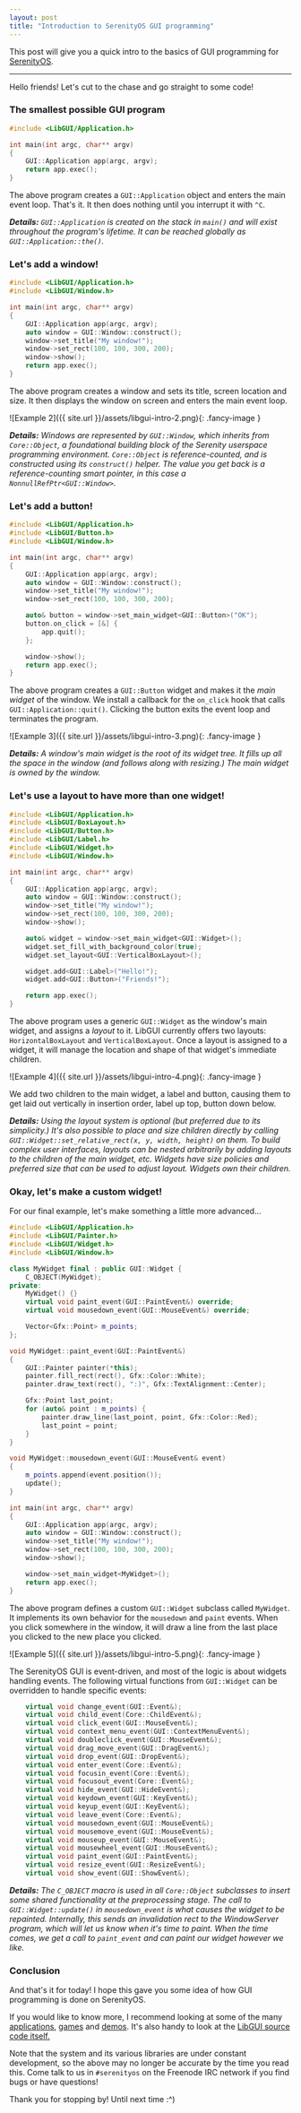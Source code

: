 ```yaml
---
layout: post
title: "Introduction to SerenityOS GUI programming"
---
```


This post will give you a quick intro to the basics of GUI programming for [SerenityOS](https://github.com/SerenityOS/serenity).

---

Hello friends! Let's cut to the chase and go straight to some code!

### The smallest possible GUI program

```cpp
#include <LibGUI/Application.h>

int main(int argc, char** argv)
{
    GUI::Application app(argc, argv);
    return app.exec();
}
```

The above program creates a `GUI::Application` object and enters the main event loop. That's it. It then does nothing until you interrupt it with `^C`.

***Details:*** *`GUI::Application` is created on the stack in `main()` and will exist throughout the program's lifetime. It can be reached globally as `GUI::Application::the()`.*

### Let's add a window!

```cpp
#include <LibGUI/Application.h>
#include <LibGUI/Window.h>

int main(int argc, char** argv)
{
    GUI::Application app(argc, argv);
    auto window = GUI::Window::construct();
    window->set_title("My window!");
    window->set_rect(100, 100, 300, 200);
    window->show();
    return app.exec();
}
```

The above program creates a window and sets its title, screen location and size. It then displays the window on screen and enters the main event loop.

![Example 2]({{ site.url }}/assets/libgui-intro-2.png){: .fancy-image }

***Details:*** *Windows are represented by `GUI::Window`, which inherits from `Core::Object`, a foundational building block of the Serenity userspace programming environment. `Core::Object` is reference-counted, and is constructed using its `construct()` helper. The value you get back is a reference-counting smart pointer, in this case a `NonnullRefPtr<GUI::Window>`.*

### Let's add a button!

```cpp
#include <LibGUI/Application.h>
#include <LibGUI/Button.h>
#include <LibGUI/Window.h>

int main(int argc, char** argv)
{
    GUI::Application app(argc, argv);
    auto window = GUI::Window::construct();
    window->set_title("My window!");
    window->set_rect(100, 100, 300, 200);

    auto& button = window->set_main_widget<GUI::Button>("OK");
    button.on_click = [&] {
        app.quit();
    };

    window->show();
    return app.exec();
}
```

The above program creates a `GUI::Button` widget and makes it the *main widget* of the window. We install a callback for the `on_click` hook that calls `GUI::Application::quit()`. Clicking the button exits the event loop and terminates the program.

![Example 3]({{ site.url }}/assets/libgui-intro-3.png){: .fancy-image }

***Details:*** *A window's main widget is the root of its widget tree. It fills up all the space in the window (and follows along with resizing.) The main widget is owned by the window.*

### Let's use a layout to have more than one widget!

```cpp
#include <LibGUI/Application.h>
#include <LibGUI/BoxLayout.h>
#include <LibGUI/Button.h>
#include <LibGUI/Label.h>
#include <LibGUI/Widget.h>
#include <LibGUI/Window.h>

int main(int argc, char** argv)
{
    GUI::Application app(argc, argv);
    auto window = GUI::Window::construct();
    window->set_title("My window!");
    window->set_rect(100, 100, 300, 200);
    window->show();

    auto& widget = window->set_main_widget<GUI::Widget>();
    widget.set_fill_with_background_color(true);
    widget.set_layout<GUI::VerticalBoxLayout>();

    widget.add<GUI::Label>("Hello!");
    widget.add<GUI::Button>("Friends!");

    return app.exec();
}
```

The above program uses a generic `GUI::Widget` as the window's main widget, and assigns a *layout* to it. LibGUI currently offers two layouts: `HorizontalBoxLayout` and `VerticalBoxLayout`. Once a layout is assigned to a widget, it will manage the location and shape of that widget's immediate children.

![Example 4]({{ site.url }}/assets/libgui-intro-4.png){: .fancy-image }

We add two children to the main widget, a label and button, causing them to get laid out vertically in insertion order, label up top, button down below.

***Details:*** *Using the layout system is optional (but preferred due to its simplicity.) It's also possible to place and size children directly by calling `GUI::Widget::set_relative_rect(x, y, width, height)` on them. To build complex user interfaces, layouts can be nested arbitrarily by adding layouts to the children of the main widget, etc. Widgets have size policies and preferred size that can be used to adjust layout. Widgets own their children.*

### Okay, let's make a custom widget!

For our final example, let's make something a little more advanced...

```cpp
#include <LibGUI/Application.h>
#include <LibGUI/Painter.h>
#include <LibGUI/Widget.h>
#include <LibGUI/Window.h>

class MyWidget final : public GUI::Widget {
    C_OBJECT(MyWidget);
private:
    MyWidget() {}
    virtual void paint_event(GUI::PaintEvent&) override;
    virtual void mousedown_event(GUI::MouseEvent&) override;

    Vector<Gfx::Point> m_points;
};

void MyWidget::paint_event(GUI::PaintEvent&)
{
    GUI::Painter painter(*this);
    painter.fill_rect(rect(), Gfx::Color::White);
    painter.draw_text(rect(), ":)", Gfx::TextAlignment::Center);

    Gfx::Point last_point;
    for (auto& point : m_points) {
        painter.draw_line(last_point, point, Gfx::Color::Red);
        last_point = point;
    }
}

void MyWidget::mousedown_event(GUI::MouseEvent& event)
{
    m_points.append(event.position());
    update();
}

int main(int argc, char** argv)
{
    GUI::Application app(argc, argv);
    auto window = GUI::Window::construct();
    window->set_title("My window!");
    window->set_rect(100, 100, 300, 200);
    window->show();

    window->set_main_widget<MyWidget>();
    return app.exec();
}
```

The above program defines a custom `GUI::Widget` subclass called `MyWidget`. It implements its own behavior for the `mousedown` and `paint` events. When you click somewhere in the window, it will draw a line from the last place you clicked to the new place you clicked.

![Example 5]({{ site.url }}/assets/libgui-intro-5.png){: .fancy-image }

The SerenityOS GUI is event-driven, and most of the logic is about widgets handling events. The following virtual functions from `GUI::Widget` can be overridden to handle specific events:

```cpp
    virtual void change_event(GUI::Event&);
    virtual void child_event(Core::ChildEvent&);
    virtual void click_event(GUI::MouseEvent&);
    virtual void context_menu_event(GUI::ContextMenuEvent&);
    virtual void doubleclick_event(GUI::MouseEvent&);
    virtual void drag_move_event(GUI::DragEvent&);
    virtual void drop_event(GUI::DropEvent&);
    virtual void enter_event(Core::Event&);
    virtual void focusin_event(Core::Event&);
    virtual void focusout_event(Core::Event&);
    virtual void hide_event(GUI::HideEvent&);
    virtual void keydown_event(GUI::KeyEvent&);
    virtual void keyup_event(GUI::KeyEvent&);
    virtual void leave_event(Core::Event&);
    virtual void mousedown_event(GUI::MouseEvent&);
    virtual void mousemove_event(GUI::MouseEvent&);
    virtual void mouseup_event(GUI::MouseEvent&);
    virtual void mousewheel_event(GUI::MouseEvent&);
    virtual void paint_event(GUI::PaintEvent&);
    virtual void resize_event(GUI::ResizeEvent&);
    virtual void show_event(GUI::ShowEvent&);
```

***Details:*** *The `C_OBJECT` macro is used in all `Core::Object` subclasses to insert some shared functionality at the preprocessing stage. The call to `GUI::Widget::update()` in `mousedown_event` is what causes the widget to be repainted. Internally, this sends an invalidation rect to the WindowServer program, which will let us know when it's time to paint. When the time comes, we get a call to `paint_event` and can paint our widget however we like.*

### Conclusion

And that's it for today! I hope this gave you some idea of how GUI programming is done on SerenityOS.

If you would like to know more, I recommend looking at some of the many [applications](https://github.com/SerenityOS/serenity/tree/master/Applications), [games](https://github.com/SerenityOS/serenity/tree/master/Games) and [demos](https://github.com/SerenityOS/serenity/tree/master/Demos). It's also handy to look at the [LibGUI source code itself.](https://github.com/SerenityOS/serenity/tree/master/Libraries/LibGUI)


Note that the system and its various libraries are under constant development, so the above may no longer be accurate by the time you read this. Come talk to us in `#serenityos` on the Freenode IRC network if you find bugs or have questions!

Thank you for stopping by! Until next time :^)
